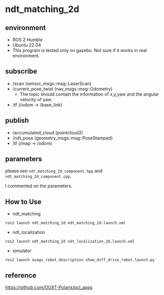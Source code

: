 # ndt_matching_2d
## environment
- ROS 2 Humble 
- Ubuntu 22.04
- This program is tested only on gazebo. Not sure if it works in real environment.

## subscribe
- /scan (sensor_msgs::msg::LaserScan)
- /current_pose_twist (nav_msgs::msg::Odometry)
  - The topic should contain the information of x,y,yaw and the angular velocity of yaw. 
- /tf (/odom -> /base_link)

## publish
- /accumulated_cloud (pointcloud2)
- /ndt_pose (geometry_msgs::msg::PoseStamped)
- /tf (/map -> /odom)

## parameters
please see ```ndt_matching_2d_component.hpp``` and ```ndt_matching_2d_component.cpp```. 

I commented on the parameters.

## How to Use
- ndt_matching
```
ros2 launch ndt_matching_2d ndt_matching_2d.launch.xml
```
- ndt_localization
```
ros2 launch ndt_matching_2d ndt_localization_2d.launch.xml
```

- simulator
```
ros2 launch ouagv_robot_description show_diff_drive_robot.launch.py
```

## reference
https://github.com/OUXT-Polaris/pcl_apps
